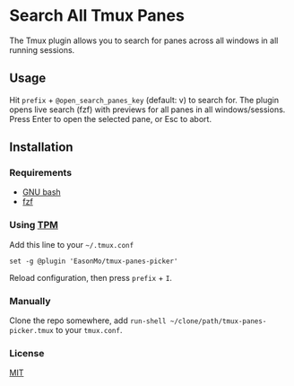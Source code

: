 # Search All Tmux Panes

The Tmux plugin allows you to search for panes across all windows in all running sessions.

## Usage

Hit `prefix` + `@open_search_panes_key` (default: v) to search for.
The plugin opens live search (fzf) with previews for all panes in all windows/sessions.
Press Enter to open the selected pane, or Esc to abort.

## Installation

### Requirements

- [GNU bash](https://www.gnu.org/software/bash/)
- [fzf](https://github.com/junegunn/fzf/)

### Using [TPM](https://github.com/tmux-plugins/tpm/)

Add this line to your `~/.tmux.conf`

```tmux
set -g @plugin 'EasonMo/tmux-panes-picker'
```

Reload configuration, then press `prefix` + `I`.

### Manually

Clone the repo somewhere, add `run-shell ~/clone/path/tmux-panes-picker.tmux` to your `tmux.conf`.

### License

[MIT](LICENSE)
